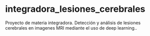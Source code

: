 # integradora_lesiones_cerebrales
Proyecto de materia integradora. Detección y análisis de lesiones cerebrales en imagenes MRI mediante el uso de deep learning..
